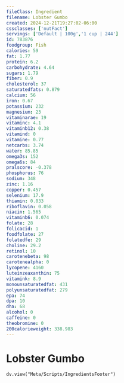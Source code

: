 ```yaml
---
fileClass: Ingredient
filename: Lobster Gumbo
created: 2024-12-21T19:27:02-06:00
cssclasses: ['nutFact']
servings: ['Default | 100g','1 cup | 244']
id: 783876
foodgroup: Fish
calories: 59
fat: 1.77
protein: 6.2
carbohydrate: 4.64
sugars: 1.79
fiber: 0.9
cholesterol: 37
saturatedfats: 0.879
calcium: 56
iron: 0.67
potassium: 232
magnesium: 23
vitaminarae: 19
vitaminc: 4.1
vitaminb12: 0.38
vitamind: 0
vitamine: 0.77
netcarbs: 3.74
water: 85.85
omega3s: 152
omega6s: 84
pralscore: -0.378
phosphorus: 76
sodium: 348
zinc: 1.16
copper: 0.457
selenium: 17.9
thiamin: 0.033
riboflavin: 0.058
niacin: 1.565
vitaminb6: 0.074
folate: 28
folicacid: 1
foodfolate: 27
folatedfe: 29
choline: 29.2
retinol: 10
carotenebeta: 98
carotenealpha: 0
lycopene: 4160
luteinzeaxanthin: 75
vitamink: 8.9
monounsaturatedfat: 431
polyunsaturatedfat: 279
epa: 74
dpa: 10
dha: 68
alcohol: 0
caffeine: 0
theobromine: 0
200calorieweight: 338.983
---
```


# Lobster Gumbo

```dataviewjs
dv.view("Meta/Scripts/IngredientsFooter")
```
